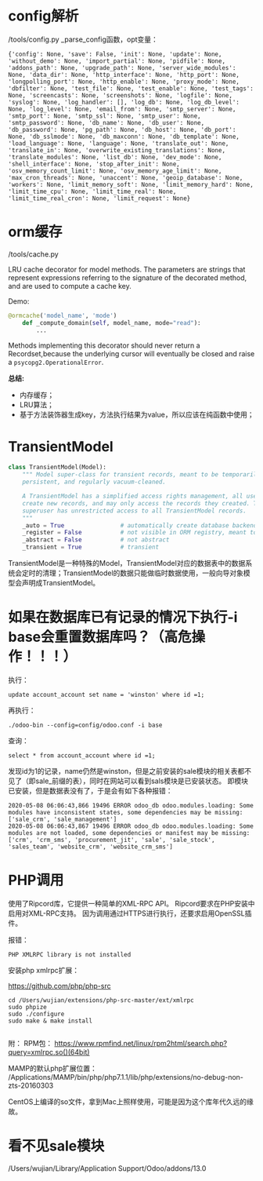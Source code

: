 # config解析
/tools/config.py
_parse_config函数，opt变量：
```
{'config': None, 'save': False, 'init': None, 'update': None, 'without_demo': None, 'import_partial': None, 'pidfile': None, 'addons_path': None, 'upgrade_path': None, 'server_wide_modules': None, 'data_dir': None, 'http_interface': None, 'http_port': None, 'longpolling_port': None, 'http_enable': None, 'proxy_mode': None, 'dbfilter': None, 'test_file': None, 'test_enable': None, 'test_tags': None, 'screencasts': None, 'screenshots': None, 'logfile': None, 'syslog': None, 'log_handler': [], 'log_db': None, 'log_db_level': None, 'log_level': None, 'email_from': None, 'smtp_server': None, 'smtp_port': None, 'smtp_ssl': None, 'smtp_user': None, 'smtp_password': None, 'db_name': None, 'db_user': None, 'db_password': None, 'pg_path': None, 'db_host': None, 'db_port': None, 'db_sslmode': None, 'db_maxconn': None, 'db_template': None, 'load_language': None, 'language': None, 'translate_out': None, 'translate_in': None, 'overwrite_existing_translations': None, 'translate_modules': None, 'list_db': None, 'dev_mode': None, 'shell_interface': None, 'stop_after_init': None, 'osv_memory_count_limit': None, 'osv_memory_age_limit': None, 'max_cron_threads': None, 'unaccent': None, 'geoip_database': None, 'workers': None, 'limit_memory_soft': None, 'limit_memory_hard': None, 'limit_time_cpu': None, 'limit_time_real': None, 'limit_time_real_cron': None, 'limit_request': None}
```



# orm缓存
/tools/cache.py

LRU cache decorator for model methods.
The parameters are strings that represent expressions referring to the signature of the decorated method, and are used to compute a cache key.

Demo:
```python
@ormcache('model_name', 'mode')
	def _compute_domain(self, model_name, mode="read"):
		...
```
Methods implementing this decorator should never return a Recordset,because the underlying cursor will eventually be closed and raise a `psycopg2.OperationalError`.

**总结:**
* 内存缓存；
* LRU算法；
* 基于方法装饰器生成key，方法执行结果为value，所以应该在纯函数中使用；



# TransientModel
```python
class TransientModel(Model):
    """ Model super-class for transient records, meant to be temporarily
    persistent, and regularly vacuum-cleaned.

    A TransientModel has a simplified access rights management, all users can
    create new records, and may only access the records they created. The
    superuser has unrestricted access to all TransientModel records.
    """
    _auto = True                # automatically create database backend
    _register = False           # not visible in ORM registry, meant to be python-inherited only
    _abstract = False           # not abstract
    _transient = True           # transient
```
TransientModel是一种特殊的Model，TransientModel对应的数据表中的数据系统会定时的清理；TransientModel的数据只能做临时数据使用，一般向导对象模型会声明成TransientModel。




# 如果在数据库已有记录的情况下执行-i base会重置数据库吗？（高危操作！！！）
执行：
```
update account_account set name = 'winston' where id =1;
```

再执行：
```
./odoo-bin --config=config/odoo.conf -i base
```

查询：
```
select * from account_account where id =1;
```
发现id为1的记录，name仍然是winston，但是之前安装的sale模块的相关表都不见了（即sale_前缀的表），同时在网站可以看到sals模块是已安装状态。
即模块已安装，但是数据表没有了，于是会有如下各种报错：
```
2020-05-08 06:06:43,866 19496 ERROR odoo_db odoo.modules.loading: Some modules have inconsistent states, some dependencies may be missing: ['sale_crm', 'sale_management']
2020-05-08 06:06:43,867 19496 ERROR odoo_db odoo.modules.loading: Some modules are not loaded, some dependencies or manifest may be missing: ['crm', 'crm_sms', 'procurement_jit', 'sale', 'sale_stock', 'sales_team', 'website_crm', 'website_crm_sms']
```


# PHP调用
使用了Ripcord库，它提供一种简单的XML-RPC API。 Ripcord要求在PHP安装中启用对XML-RPC支持。
因为调用通过HTTPS进行执行，还要求启用OpenSSL插件。

报错：
```
PHP XMLRPC library is not installed
```

安装php xmlrpc扩展：

https://github.com/php/php-src
```
cd /Users/wujian/extensions/php-src-master/ext/xmlrpc
sudo phpize
sudo ./configure
sudo make & make install 


```


附：
RPM包：
https://www.rpmfind.net/linux/rpm2html/search.php?query=xmlrpc.so()(64bit)

MAMP的默认php扩展位置：
/Applications/MAMP/bin/php/php7.1.1/lib/php/extensions/no-debug-non-zts-20160303



CentOS上编译的so文件，拿到Mac上照样使用，可能是因为这个库年代久远的缘故。



# 看不见sale模块
/Users/wujian/Library/Application Support/Odoo/addons/13.0























